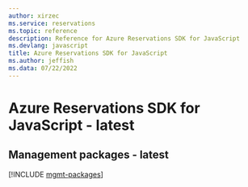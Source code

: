 ```yaml
---
author: xirzec
ms.service: reservations
ms.topic: reference
description: Reference for Azure Reservations SDK for JavaScript
ms.devlang: javascript
title: Azure Reservations SDK for JavaScript
ms.author: jeffish
ms.data: 07/22/2022
---
```

# Azure Reservations SDK for JavaScript - latest

## Management packages - latest
[!INCLUDE [mgmt-packages](reservations-mgmt-index.md)]